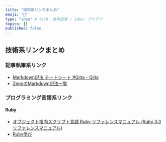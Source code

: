 ```yaml
---
title: "技術系リンクまとめ"
emoji: "📗"
type: "idea" # tech: 技術記事 / idea: アイデア
topics: []
published: false
---
```


## 技術系リンクまとめ

### 記事執筆系リンク
- [Markdown記法 チートシート \#Qiita \- Qiita](https://qiita.com/Qiita/items/c686397e4a0f4f11683d)
- [ZennのMarkdown記法一覧](https://zenn.dev/zenn/articles/markdown-guide)

### プログラミング言語系リンク

#### Ruby
- [オブジェクト指向スクリプト言語 Ruby リファレンスマニュアル \(Ruby 3\.3 リファレンスマニュアル\)](https://docs.ruby-lang.org/ja/latest/doc/index.html)
- [Ruby学び](https://zenn.dev/kochi_echo/scraps/bf7a9aa9424fb7)
